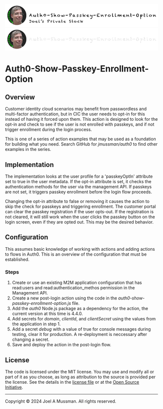 ![Banner Light](./.assets/banner-auth0-show-passkey-enrollment-option-light.png#gh-light-mode-only)
![banner Dark](./.assets/banner-auth0-show-passkey-enrollment-option-dark.png#gh-dark-mode-only)

# Auth0-Show-Passkey-Enrollment-Option

## Overview

Customer identity cloud scenarios may benefit from passwordless and multi-factor authentication, but in CIC
the user needs to opt-in for this instead of having it forced upon them.
This action is designed to look for the opt-in and check to see if the user is not enrolled with passkeys,
and if not trigger enrollment during the login process.

This is one of a series of action examples that may be used as a foundation for building
what you need.
Search GitHub for *jmussman/auth0* to find other examples in the series.

## Implementation

The implementation looks at the user profile for a 'passkeyOptIn' attribute set to true in the user
metadata.
If the opt-in attribute is set, it checks the authentication methods for the user via the management API.
If passkeys are not set, it triggers passkey enrollment before the login flow proceeds.

Changing the opt-in attribute to false or removing it causes the action to skip the check for passkeys and
triggering enrollment.
The customer portal can clear the passkey registration if the user opts-out.
If the registration is not cleared, it will still work when the user clicks the passkey button
on the login screen, even if they are opted out.
This may be the desired behavior.

## Configuration

This assumes basic knowledge of working with actions and adding actions to flows in Auth0.
This is an overview of the configuration that must be established.

### Steps

1. Create or use an existing M2M application configuration that has read:users and read:authentication_methos permission in the Management API.
2. Create a new post-login action using the code in the *auth0-show-passkey-enrollment-option.js* file.
3. Add the *auth0* Node.js package as a dependency for the action, the current version at this time is 4.4.0.
4. Add secrets for *domain*, *clientId*, and *clientSecret* using the values from the application in step 1.
5. Add a secret *debug* with a value of true for console messages during testing, clear it for production. A re-deployment is neccessary after changing a secret.
6. Save and deploy the action in the post-login flow.

## License

The code is licensed under the MIT license. You may use and modify all or part of it as you choose, as long as attribution to the source is provided per the license. See the details in the [license file](./LICENSE.md) or at the [Open Source Initiative](https://opensource.org/licenses/MIT).


<hr>
Copyright © 2024 Joel A Mussman. All rights reserved.